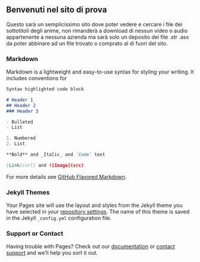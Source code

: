 ## Benvenuti nel sito di prova

Questo sarà un semplicissimo sito dove poter vedere e cercare i file dei sottotitoli degli anime, non rimanderà a download di nessun video o audio appartenente a nessuna azienda ma sarà solo un deposito dei file .str .ass da poter abbinare ad un file trovato o comprato al di fuori del sito.

### Markdown

Markdown is a lightweight and easy-to-use syntax for styling your writing. It includes conventions for

```markdown
Syntax highlighted code block

# Header 1
## Header 2
### Header 3

- Bulleted
- List

1. Numbered
2. List

**Bold** and _Italic_ and `Code` text

[Link](url) and ![Image](src)
```

For more details see [GitHub Flavored Markdown](https://guides.github.com/features/mastering-markdown/).

### Jekyll Themes

Your Pages site will use the layout and styles from the Jekyll theme you have selected in your [repository settings](https://github.com/SaigoNoPulsar/Website/settings). The name of this theme is saved in the Jekyll `_config.yml` configuration file.

### Support or Contact

Having trouble with Pages? Check out our [documentation](https://help.github.com/categories/github-pages-basics/) or [contact support](https://github.com/contact) and we’ll help you sort it out.
